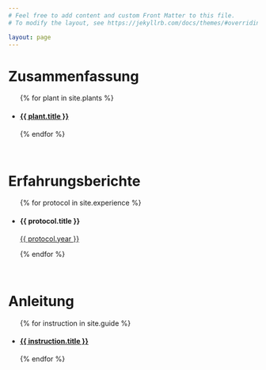 ```yaml
---
# Feel free to add content and custom Front Matter to this file.
# To modify the layout, see https://jekyllrb.com/docs/themes/#overriding-theme-defaults

layout: page
---
```


<h1><b>Zusammenfassung</b></h1>
<ul>
    {% for plant in site.plants %}
        <li>
            <h4><a href="{{ plant.url | relative_url }}">{{ plant.title }}</a></h4>
        </li>
    {% endfor %}
</ul>

<br>
<h1><b>Erfahrungsberichte</b></h1>
<ul>
    {% for protocol in site.experience %}
        <li>
            <h4>{{ protocol.title }}</h4>
            <p><a href="{{ protocol.url | relative_url }}">{{ protocol.year }}</a></p>
        </li>
    {% endfor %}
</ul>

<br>
<h1><b>Anleitung</b></h1>
<ul>
    {% for instruction in site.guide %}
        <li>
            <h4><a href="{{ instruction.url | relative_url }}">{{ instruction.title }}</a></h4>
        </li>
    {% endfor %}
</ul>
